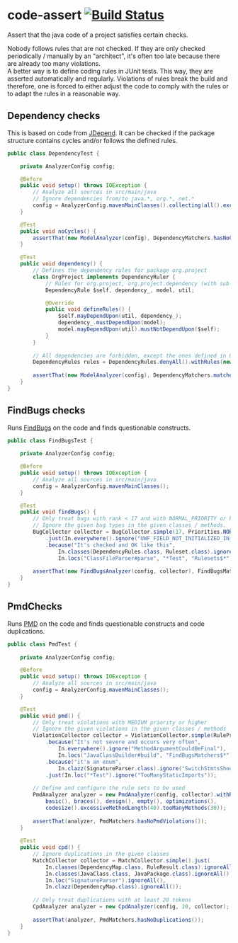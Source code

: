 code-assert [![Build Status](https://travis-ci.org/nidi3/code-assert.svg?branch=master)](https://travis-ci.org/nidi3/code-assert)
===========

Assert that the java code of a project satisfies certain checks.

Nobody follows rules that are not checked. 
If they are only checked periodically / manually by an "architect", it's often too late because there are already too many violations.   
A better way is to define coding rules in JUnit tests. 
This way, they are asserted automatically and regularly. 
Violations of rules break the build and therefore, one is forced to either 
adjust the code to comply with the rules or to adapt the rules in a reasonable way.


## Dependency checks

This is based on code from [JDepend](https://github.com/clarkware/jdepend).
It can be checked if the package structure contains cycles and/or follows the defined rules.

```java
public class DependencyTest {

    private AnalyzerConfig config;

    @Before
    public void setup() throws IOException {
        // Analyze all sources in src/main/java
        // Ignore dependencies from/to java.*, org.*, net.*
        config = AnalyzerConfig.mavenMainClasses().collecting(all().excluding("java.*", "org.*", "net.*"));
    }

    @Test
    public void noCycles() {
        assertThat(new ModelAnalyzer(config), DependencyMatchers.hasNoCycles());
    }

    @Test
    public void dependency() {
        // Defines the dependency rules for package org.project
        class OrgProject implements DependencyRuler {
            // Rules for org.project, org.project.dependency (with sub packages), org.project.model, org.project.util
            DependencyRule $self, dependency_, model, util;

            @Override
            public void defineRules() {
                $self.mayDependUpon(util, dependency_);
                dependency_.mustDependUpon(model);
                model.mayDependUpon(util).mustNotDependUpon($self);
            }
        }
        
        // All dependencies are forbidden, except the ones defined in OrgProject
        DependencyRules rules = DependencyRules.denyAll().withRules(new OrgProject());
        
        assertThat(new ModelAnalyzer(config), DependencyMatchers.matchesExactly());
    }
}
```

## FindBugs checks

Runs [FindBugs](http://findbugs.sourceforge.net/) on the code and finds questionable constructs.
 
```java
public class FindBugsTest {
    
    private AnalyzerConfig config;

    @Before
    public void setup() throws IOException {
        // Analyze all sources in src/main/java
        config = AnalyzerConfig.mavenMainClasses();
    }

    @Test
    public void findBugs() {
        // Only treat bugs with rank < 17 and with NORMAL_PRIORITY or higher
        // Ignore the given bug types in the given classes / methods.
        BugCollector collector = BugCollector.simple(17, Priorities.NORMAL_PRIORITY)
            .just(In.everywhere().ignore("UWF_FIELD_NOT_INITIALIZED_IN_CONSTRUCTOR"))
            .because("It's checked and OK like this",
                In.classes(DependencyRules.class, Ruleset.class).ignore("DP_DO_INSIDE_DO_PRIVILEGED"),
                In.locs("ClassFileParser#parse", "*Test", "Rulesets$*").ignore("URF_UNREAD_FIELD"));    
                
        assertThat(new FindBugsAnalyzer(config, collector), FindBugsMatchers.findsNoBugs());
    }
}
```

## PmdChecks

Runs [PMD](https://pmd.github.io/) on the code and finds questionable constructs and code duplications.

```java
public class PmdTest {
    
    private AnalyzerConfig config;

    @Before
    public void setup() throws IOException {
        // Analyze all sources in src/main/java
        config = AnalyzerConfig.mavenMainClasses();
    }

    @Test
    public void pmd() {
        // Only treat violations with MEDIUM priority or higher
        // Ignore the given violations in the given classes / methods
        ViolationCollector collector = ViolationCollector.simple(RulePriority.MEDIUM)
            .because("It's not severe and occurs very often",
                In.everywhere().ignore("MethodArgumentCouldBeFinal"),
                In.locs("JavaClassBuilder#build", "FindBugsMatchers$*").ignore("AvoidInstantiatingObjectsInLoops"))
            .because("it'a an enum",
                In.clazz(SignatureParser.class).ignore("SwitchStmtsShouldHaveDefault"))
            .just(In.loc("*Test").ignore("TooManyStaticImports"));
            
        // Define and configure the rule sets to be used
        PmdAnalyzer analyzer = new PmdAnalyzer(config, collector).withRuleSets(
            basic(), braces(), design(), empty(), optimizations(),
            codesize().excessiveMethodLength(40).tooManyMethods(30));
        
        assertThat(analyzer, PmdMatchers.hasNoPmdViolations());
    }
    
    @Test
    public void cpd() {
        // Ignore duplications in the given classes
        MatchCollector collector = MatchCollector.simple().just(
            In.classes(DependencyMap.class, RuleResult.class).ignoreAll(),
            In.classes(JavaClass.class, JavaPackage.class).ignoreAll(),
            In.loc("SignatureParser").ignoreAll(),
            In.clazz(DependencyMap.class).ignoreAll());
            
        // Only treat duplications with at least 20 tokens
        CpdAnalyzer analyzer = new CpdAnalyzer(config, 20, collector);
            
        assertThat(analyzer, PmdMatchers.hasNoDuplications());
    }
}
```

